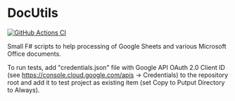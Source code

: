 # DocUtils
[![GitHub Actions CI](https://github.com/yurii-litvinov/DocUtils/actions/workflows/ci.yml/badge.svg)](https://github.com/yurii-litvinov/DocUtils/actions/workflows/ci.yml)

Small F# scripts to help processing of Google Sheets and various Microsoft Office documents.

To run tests, add "credentials.json" file with Google API OAuth 2.0 Client ID (see https://console.cloud.google.com/apis -> Credentials) to the repository root and add it to test project as existing item (set Copy to Putput Directory to Always).
